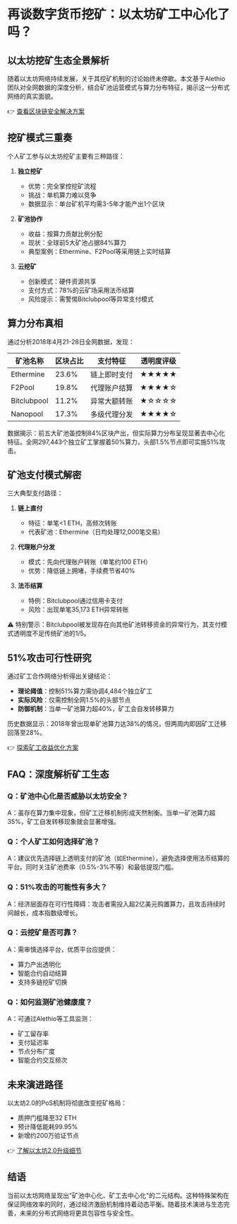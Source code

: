 # 再谈数字货币挖矿：以太坊矿工中心化了吗？

## 以太坊挖矿生态全景解析

随着以太坊网络持续发展，关于其挖矿机制的讨论始终未停歇。本文基于Alethio团队对全网数据的深度分析，结合矿池运营模式与算力分布特征，揭示这一分布式网络的真实面貌。

👉 [查看区块链安全解决方案](https://bit.ly/okx_welcome)

## 挖矿模式三重奏

个人矿工参与以太坊挖矿主要有三种路径：

1. **独立挖矿**
   - 优势：完全掌控挖矿流程
   - 挑战：单机算力难以竞争
   - 数据显示：单台矿机平均需3-5年才能产出1个区块

2. **矿池协作**
   - 收益：按算力贡献比例分配
   - 现状：全球前5大矿池占据84%算力
   - 典型案例：Ethermine、F2Pool等采用链上实时结算

3. **云挖矿**
   - 创新模式：硬件资源共享
   - 支付方式：78%的云矿场采用法币结算
   - 风险提示：需警惕Bitclubpool等异常支付模式

## 算力分布真相

通过分析2018年4月21-28日全网数据，发现：

| 矿池名称        | 区块占比 | 支付特征       | 透明度评级 |
|-----------------|----------|----------------|------------|
| Ethermine       | 23.6%    | 链上即时支付   | ★★★★★     |
| F2Pool          | 19.8%    | 代理账户结算   | ★★★★☆     |
| Bitclubpool     | 11.2%    | 异常大额转账   | ★☆☆☆☆     |
| Nanopool        | 17.3%    | 多级代理分发   | ★★★★☆     |

数据揭示：前五大矿池虽控制84%区块产出，但实际算力分布呈现显著去中心化特征。全网297,443个独立矿工掌握着50%算力，头部1.5%节点即可实施51%攻击。

## 矿池支付模式解密

三大典型支付路径：

1. **链上直付**
   - 特征：单笔<1 ETH，高频次转账
   - 代表矿池：Ethermine（日均处理12,000笔交易）

2. **代理账户分发**
   - 模式：先向代理账户转账（单笔约100 ETH）
   - 优势：降低链上拥堵，手续费节省40%

3. **法币结算**
   - 特例：Bitclubpool通过信用卡支付
   - 风险：出现单笔35,173 ETH异常转账

⚠️ 特别警示：Bitclubpool被发现存在向其他矿池转移资金的异常行为，其支付模式透明度不足传统矿池的1/5。

## 51%攻击可行性研究

通过矿工合作网络分析得出关键结论：

- **理论阈值**：控制51%算力需协调4,484个独立矿工
- **实际风险**：仅需控制全网1.5%的头部节点
- **防御机制**：当单一矿池算力超40%，矿工会自发转移算力

历史数据显示：2018年曾出现单矿池算力达38%的情况，但两周内即因矿工迁移回落至28%。

👉 [探索矿工收益优化方案](https://bit.ly/okx_welcome)

## FAQ：深度解析矿工生态

### Q：矿池中心化是否威胁以太坊安全？
A：虽存在算力集中现象，但矿工迁移机制形成天然制衡。当单一矿池算力超35%，矿工自发转移现象就会显著增强。

### Q：个人矿工如何选择矿池？
A：建议优先选择链上透明支付的矿池（如Ethermine），避免选择使用法币结算的平台。同时关注矿池费率（0.5%-3%不等）和最低提现门槛。

### Q：51%攻击的可能性有多大？
A：经济层面存在可行性障碍：攻击者需投入超2亿美元购置算力，且攻击持续时间越长，成本指数级增长。

### Q：云挖矿是否可靠？
A：需审慎选择平台，优质平台应提供：
- 算力产出透明化
- 智能合约自动结算
- 支持多链挖矿切换

### Q：如何监测矿池健康度？
A：可通过Alethio等工具监测：
- 矿工留存率
- 支付延迟率
- 节点分布广度
- 智能合约交互频次

## 未来演进路径

以太坊2.0的PoS机制将彻底改变挖矿格局：
- 质押门槛降至32 ETH
- 预计降低能耗99.95%
- 新增约200万验证节点

👉 [了解以太坊2.0升级细节](https://bit.ly/okx_welcome)

## 结语

当前以太坊网络呈现出"矿池中心化、矿工去中心化"的二元结构。这种特殊架构在保证网络效率的同时，通过经济激励机制维持着动态平衡。随着技术演进与生态完善，未来的分布式网络将更具包容性与安全性。